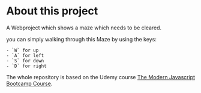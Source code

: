 # About this project

A Webproject which shows a maze which needs to be cleared.

you can simply walking through this Maze by using the keys:

    - `W` for up 
    - `A` for left 
    - `S` for down
    - `D` for right

The whole repository is based on the Udemy course [The Modern Javascript Bootcamp Course](https://www.udemy.com/course/javascript-beginners-complete-tutorial/).